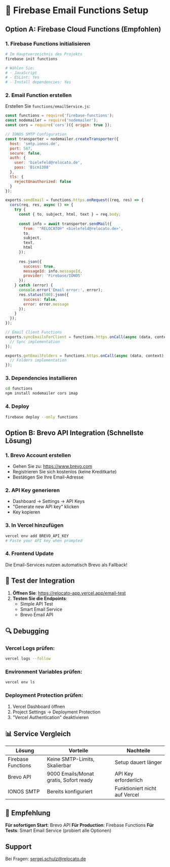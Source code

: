 # 🚀 Firebase Email Functions Setup

## Option A: Firebase Cloud Functions (Empfohlen)

### 1. Firebase Functions initialisieren
```bash
# Im Hauptverzeichnis des Projekts
firebase init functions

# Wählen Sie:
# - JavaScript
# - ESLint: Yes
# - Install dependencies: Yes
```

### 2. Email Function erstellen
Erstellen Sie `functions/emailService.js`:

```javascript
const functions = require('firebase-functions');
const nodemailer = require('nodemailer');
const cors = require('cors')({ origin: true });

// IONOS SMTP Configuration
const transporter = nodemailer.createTransporter({
  host: 'smtp.ionos.de',
  port: 587,
  secure: false,
  auth: {
    user: 'bielefeld@relocato.de',
    pass: 'Bicm1308'
  },
  tls: {
    rejectUnauthorized: false
  }
});

exports.sendEmail = functions.https.onRequest((req, res) => {
  cors(req, res, async () => {
    try {
      const { to, subject, html, text } = req.body;
      
      const info = await transporter.sendMail({
        from: '"RELOCATO®" <bielefeld@relocato.de>',
        to,
        subject,
        text,
        html
      });
      
      res.json({
        success: true,
        messageId: info.messageId,
        provider: 'Firebase/IONOS'
      });
    } catch (error) {
      console.error('Email error:', error);
      res.status(500).json({
        success: false,
        error: error.message
      });
    }
  });
});

// Email Client Functions
exports.syncEmailsForClient = functions.https.onCall(async (data, context) => {
  // Sync implementation
});

exports.getEmailFolders = functions.https.onCall(async (data, context) => {
  // Folders implementation
});
```

### 3. Dependencies installieren
```bash
cd functions
npm install nodemailer cors imap
```

### 4. Deploy
```bash
firebase deploy --only functions
```

## Option B: Brevo API Integration (Schnellste Lösung)

### 1. Brevo Account erstellen
- Gehen Sie zu: https://www.brevo.com
- Registrieren Sie sich kostenlos (keine Kreditkarte)
- Bestätigen Sie Ihre Email-Adresse

### 2. API Key generieren
- Dashboard → Settings → API Keys
- "Generate new API key" klicken
- Key kopieren

### 3. In Vercel hinzufügen
```bash
vercel env add BREVO_API_KEY
# Paste your API key when prompted
```

### 4. Frontend Update
Die Email-Services nutzen automatisch Brevo als Fallback!

## 📧 Test der Integration

1. **Öffnen Sie**: https://relocato-app.vercel.app/email-test
2. **Testen Sie die Endpoints**:
   - Simple API Test
   - Smart Email Service
   - Brevo Email API

## 🔍 Debugging

### Vercel Logs prüfen:
```bash
vercel logs --follow
```

### Environment Variables prüfen:
```bash
vercel env ls
```

### Deployment Protection prüfen:
1. Vercel Dashboard öffnen
2. Project Settings → Deployment Protection
3. "Vercel Authentication" deaktivieren

## 📊 Service Vergleich

| Lösung | Vorteile | Nachteile |
|--------|----------|-----------|
| Firebase Functions | Keine SMTP-Limits, Skalierbar | Setup dauert länger |
| Brevo API | 9000 Emails/Monat gratis, Sofort ready | API Key erforderlich |
| IONOS SMTP | Bereits konfiguriert | Funktioniert nicht auf Vercel |

## 🎯 Empfehlung

**Für sofortigen Start**: Brevo API
**Für Production**: Firebase Functions
**Für Tests**: Smart Email Service (probiert alle Optionen)

## Support

Bei Fragen: sergej.schulz@relocato.de